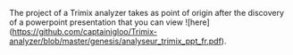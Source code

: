 The project of a Trimix analyzer takes as point of origin after the discovery of a powerpoint presentation that you can view ![here] (https://github.com/captainigloo/Trimix-analyzer/blob/master/genesis/analyseur_trimix_ppt_fr.pdf).
